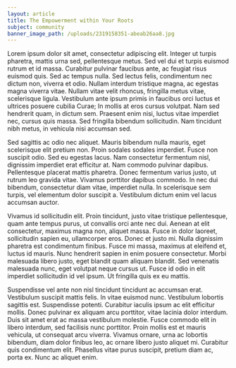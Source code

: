```yaml
---
layout: article
title: The Empowerment within Your Roots
subject: community
banner_image_path: /uploads/2319158351-abeab26aa8.jpg
---
```



Lorem ipsum dolor sit amet, consectetur adipiscing elit. Integer ut turpis pharetra, mattis urna sed, pellentesque metus. Sed vel dui et turpis euismod rutrum et id massa. Curabitur pulvinar faucibus ante, ac feugiat risus euismod quis. Sed ac tempus nulla. Sed lectus felis, condimentum nec dictum non, viverra et odio. Nullam interdum tristique magna, ac egestas magna viverra vitae. Nullam vitae velit rhoncus, fringilla metus vitae, scelerisque ligula. Vestibulum ante ipsum primis in faucibus orci luctus et ultrices posuere cubilia Curae; In mollis at eros cursus volutpat. Nam sed hendrerit quam, in dictum sem. Praesent enim nisi, luctus vitae imperdiet nec, cursus quis massa. Sed fringilla bibendum sollicitudin. Nam tincidunt nibh metus, in vehicula nisi accumsan sed.

Sed sagittis ac odio nec aliquet. Mauris bibendum nulla mauris, eget scelerisque elit pretium non. Proin sodales sodales imperdiet. Fusce non suscipit odio. Sed eu egestas lacus. Nam consectetur fermentum nisl, dignissim imperdiet erat efficitur at. Nam commodo pulvinar dapibus. Pellentesque placerat mattis pharetra. Donec fermentum varius justo, ut rutrum leo gravida vitae. Vivamus porttitor dapibus commodo. In nec dui bibendum, consectetur diam vitae, imperdiet nulla. In scelerisque sem turpis, vel elementum dolor suscipit a. Vestibulum dictum enim vel lacus accumsan auctor.

Vivamus id sollicitudin elit. Proin tincidunt, justo vitae tristique pellentesque, quam ante tempus purus, ut convallis orci ante nec dui. Aenean at elit consectetur, maximus magna non, aliquet massa. Fusce in dolor laoreet, sollicitudin sapien eu, ullamcorper eros. Donec et justo mi. Nulla dignissim pharetra est condimentum finibus. Fusce mi massa, maximus at eleifend et, luctus id mauris. Nunc hendrerit sapien in enim posuere consectetur. Morbi malesuada libero justo, eget blandit quam aliquam blandit. Sed venenatis malesuada nunc, eget volutpat neque cursus ut. Fusce id odio in elit imperdiet sollicitudin id vel ipsum. Ut fringilla quis ex eu mattis.

Suspendisse vel ante non nisl tincidunt tincidunt ac accumsan erat. Vestibulum suscipit mattis felis. In vitae euismod nunc. Vestibulum lobortis sagittis est. Suspendisse potenti. Curabitur iaculis ipsum ac elit efficitur mollis. Donec pulvinar ex aliquam arcu porttitor, vitae lacinia dolor interdum. Duis sit amet erat ac massa vestibulum molestie. Fusce commodo elit in libero interdum, sed facilisis nunc porttitor. Proin mollis est et mauris vehicula, ut consequat arcu viverra. Vivamus ornare, urna ac lobortis bibendum, diam dolor finibus leo, ac ornare libero justo aliquet mi. Curabitur quis condimentum elit. Phasellus vitae purus suscipit, pretium diam ac, porta ex. Nunc ac aliquet enim.